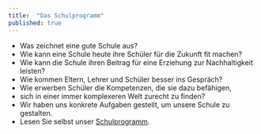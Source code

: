 ```yaml
---
title:  "Das Schulprogramm"
published: true
---
```


- Was zeichnet eine gute Schule aus? 
- Wie kann eine Schule heute ihre Sch&uuml;ler f&uuml;r die Zukunft fit machen? 
- Wie kann die Schule ihren Beitrag f&uuml;r eine Erziehung zur Nachhaltigkeit leisten? 
- Wie kommen Eltern, Lehrer und Sch&uuml;ler besser ins Gespr&auml;ch? 
- Wie erwerben Sch&uuml;ler die Kompetenzen, die sie dazu bef&auml;higen, 
- sich in einer immer komplexeren Welt zurecht zu finden?
- Wir haben uns konkrete Aufgaben gestellt, um unsere Schule zu gestalten. 
- Lesen Sie selbst unser [Schulprogramm](res/sp_amrs_11txt_2006.pdf). 
